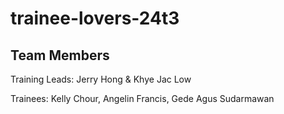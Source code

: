 # trainee-lovers-24t3
## Team Members
Training Leads: Jerry Hong & Khye Jac Low 

Trainees: Kelly Chour, Angelin Francis, Gede Agus Sudarmawan
